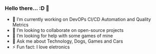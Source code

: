 ### Hello there... :D 👋
- 🔭 I’m currently working on DevOPs CI/CD Automation and Quality Metrics
- 👯 I’m looking to collaborate on open-source projects
- 🤔 I’m looking for help with some games of mine
- 💬 Ask me about Technology, Dogs, Games and Cars
- ⚡ Fun fact: I love eletronics
